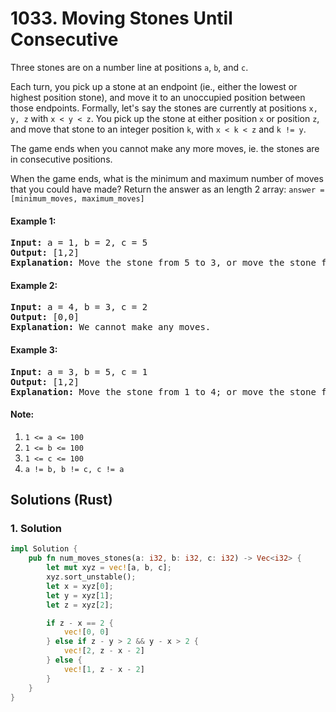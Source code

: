 # 1033. Moving Stones Until Consecutive
Three stones are on a number line at positions ```a```, ```b```, and ```c```.

Each turn, you pick up a stone at an endpoint (ie., either the lowest or highest position stone), and move it to an unoccupied position between those endpoints.  Formally, let's say the stones are currently at positions ```x, y, z``` with ```x < y < z```.  You pick up the stone at either position ```x``` or position ```z```, and move that stone to an integer position ```k```, with ```x < k < z``` and ```k != y```.

The game ends when you cannot make any more moves, ie. the stones are in consecutive positions.

When the game ends, what is the minimum and maximum number of moves that you could have made?  Return the answer as an length 2 array: ```answer = [minimum_moves, maximum_moves]```

#### Example 1:
<pre>
<strong>Input:</strong> a = 1, b = 2, c = 5
<strong>Output:</strong> [1,2]
<strong>Explanation:</strong> Move the stone from 5 to 3, or move the stone from 5 to 4 to 3.
</pre>

#### Example 2:
<pre>
<strong>Input:</strong> a = 4, b = 3, c = 2
<strong>Output:</strong> [0,0]
<strong>Explanation:</strong> We cannot make any moves.
</pre>

#### Example 3:
<pre>
<strong>Input:</strong> a = 3, b = 5, c = 1
<strong>Output:</strong> [1,2]
<strong>Explanation:</strong> Move the stone from 1 to 4; or move the stone from 1 to 2 to 4.
</pre>

#### Note:
1. ```1 <= a <= 100```
2. ```1 <= b <= 100```
3. ```1 <= c <= 100```
4. ```a != b, b != c, c != a```

## Solutions (Rust)

### 1. Solution
```Rust
impl Solution {
    pub fn num_moves_stones(a: i32, b: i32, c: i32) -> Vec<i32> {
        let mut xyz = vec![a, b, c];
        xyz.sort_unstable();
        let x = xyz[0];
        let y = xyz[1];
        let z = xyz[2];

        if z - x == 2 {
            vec![0, 0]
        } else if z - y > 2 && y - x > 2 {
            vec![2, z - x - 2]
        } else {
            vec![1, z - x - 2]
        }
    }
}
```
